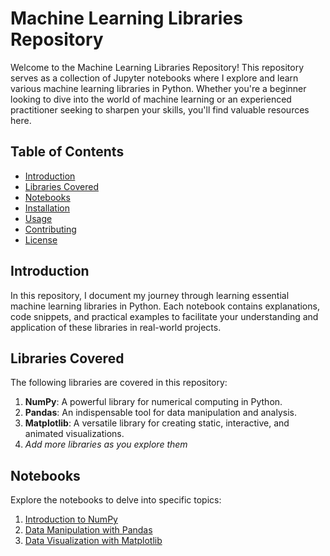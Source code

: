 # Machine Learning Libraries Repository

Welcome to the Machine Learning Libraries Repository! This repository serves as a collection of Jupyter notebooks where I explore and learn various machine learning libraries in Python. Whether you're a beginner looking to dive into the world of machine learning or an experienced practitioner seeking to sharpen your skills, you'll find valuable resources here.

## Table of Contents

- [Introduction](#introduction)
- [Libraries Covered](#libraries-covered)
- [Notebooks](#notebooks)
- [Installation](#installation)
- [Usage](#usage)
- [Contributing](#contributing)
- [License](#license)

## Introduction

In this repository, I document my journey through learning essential machine learning libraries in Python. Each notebook contains explanations, code snippets, and practical examples to facilitate your understanding and application of these libraries in real-world projects.

## Libraries Covered

The following libraries are covered in this repository:

1. **NumPy**: A powerful library for numerical computing in Python.
2. **Pandas**: An indispensable tool for data manipulation and analysis.
3. **Matplotlib**: A versatile library for creating static, interactive, and animated visualizations.
4. *Add more libraries as you explore them*

## Notebooks

Explore the notebooks to delve into specific topics:

1. [Introduction to NumPy](numpy_intro.ipynb)
2. [Data Manipulation with Pandas](pandas_data_manipulation.ipynb)
3. [Data Visualization with Matplotlib](matplotlib_data_visualization.ipynb)
